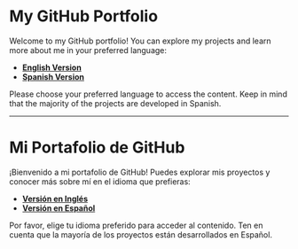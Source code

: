 # My GitHub Portfolio

Welcome to my GitHub portfolio! You can explore my projects and learn more about me in your preferred language:

- [**English Version**](README-ENG.md)
- [**Spanish Version**](README-ESP.md)

Please choose your preferred language to access the content.
Keep in mind that the majority of the projects are developed in Spanish.

---

# Mi Portafolio de GitHub

¡Bienvenido a mi portafolio de GitHub! Puedes explorar mis proyectos y conocer más sobre mí en el idioma que prefieras:

- [**Versión en Inglés**](README-ENG.md)
- [**Versión en Español**](README-ESP.md)

Por favor, elige tu idioma preferido para acceder al contenido.
Ten en cuenta que la mayoría de los proyectos están desarrollados en Español.
